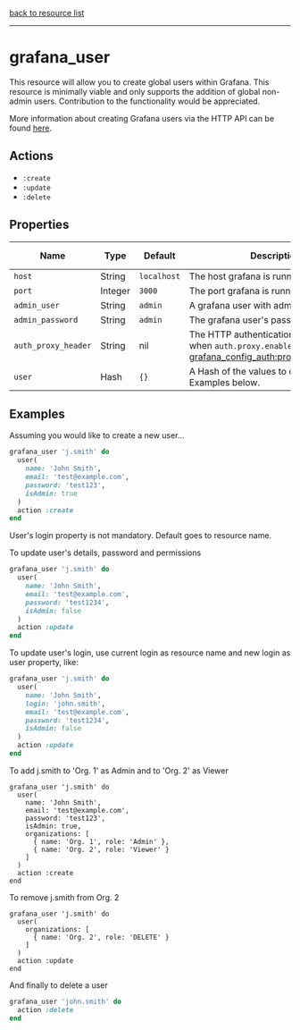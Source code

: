 [back to resource list](https://github.com/sous-chefs/grafana#resources)

---

# grafana_user

This resource will allow you to create global users within Grafana. This resource is minimally viable and only supports the addition of global non-admin users. Contribution to the functionality would be appreciated.

More information about creating Grafana users via the HTTP API can be found [here](http://docs.grafana.org/reference/http_api/#users).

## Actions

- `:create`
- `:update`
- `:delete`

## Properties

| Name                  | Type        |  Default      | Description                                               | Allowed Values
| --------------------- | ----------- | ------------- | --------------------------------------------------------- | --------------- |
| `host`                | String      | `localhost`   | The host grafana is running on|
| `port`                | Integer     | `3000`        | The port grafana is running on|
| `admin_user`          | String      | `admin`       | A grafana user with admin privileges|
| `admin_password`      | String      | `admin`       | The grafana user's password|
| `auth_proxy_header`   | String      | nil           | The HTTP authentication header used when `auth.proxy.enabled=true`. See [grafana_config_auth:proxy_header_name](grafana_config_auth.md)|
| `user`                | Hash        | `{}`          | A Hash of the values to create the user. Examples below.|

## Examples

Assuming you would like to create a new user...

```ruby
grafana_user 'j.smith' do
  user(
    name: 'John Smith',
    email: 'test@example.com',
    password: 'test123',
    isAdmin: true
  )
  action :create
end
```

User's login property is not mandatory. Default goes to resource name.

To update user's details, password and permissions

```ruby
grafana_user 'j.smith' do
  user(
    name: 'John Smith',
    email: 'test@example.com',
    password: 'test1234',
    isAdmin: false
  )
  action :update
end
```

To update user's login, use current login as resource name and new login as user property, like:

```ruby
grafana_user 'j.smith' do
  user(
    name: 'John Smith',
    login: 'john.smith',
    email: 'test@example.com',
    password: 'test1234',
    isAdmin: false
  )
  action :update
end
```

To add j.smith to 'Org. 1' as Admin and to 'Org. 2' as Viewer

```
grafana_user 'j.smith' do
  user(
    name: 'John Smith',
    email: 'test@example.com',
    password: 'test123',
    isAdmin: true,
    organizations: [
      { name: 'Org. 1', role: 'Admin' },
      { name: 'Org. 2', role: 'Viewer' }
    ]
  )
  action :create
end
```

To remove j.smith from Org. 2

```
grafana_user 'j.smith' do
  user(
    organizations: [
      { name: 'Org. 2', role: 'DELETE' }
    ]
  )
  action :update
end
```

And finally to delete a user

```ruby
grafana_user 'john.smith' do
  action :delete
end
```
